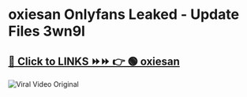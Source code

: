 
 # oxiesan Onlyfans Leaked - Update Files 3wn9l

## <h2><a href="https://clipsfans.com/oxiesan&ref=git">🔗 Click to LINKS ⏩⏩ 👉 🟢 oxiesan </a></h2>

<a href="https://clipsfans.com/oxiesan&ref=git" rel="nofollow" data-target="animated-image.originalLink"><img src="https://i.ibb.co.com/xMMVF88/686577567.gif" alt="Viral Video Original" style="max-width: 100%; display: inline-block;" data-target="animated-image.originalImage"></a>


